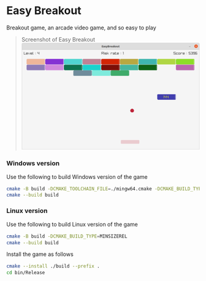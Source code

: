 # Easy Breakout
Breakout game, an arcade video game, and so easy to play

> Screenshot of Easy Breakout
![alt text](https://github.com/inthelamp/EasyBreakout/blob/master/EasyBreakout.png?raw=true "Easy Breakout")

### Windows version
Use the following to build Windows version of the game

``` bash
cmake -B build -DCMAKE_TOOLCHAIN_FILE=./mingw64.cmake -DCMAKE_BUILD_TYPE=MINSIZEREL
cmake --build build
```

### Linux version
Use the following to build Linux version of the game

``` bash
cmake -B build -DCMAKE_BUILD_TYPE=MINSIZEREL
cmake --build build
```

Install the game as follows

``` bash
cmake --install ./build --prefix .
cd bin/Release
```